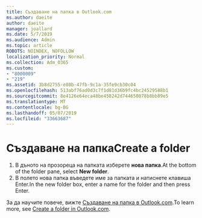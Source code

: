 ```yaml
---
title: Създаване на папка в Outlook.com
ms.author: daeite
author: daeite
manager: joallard
ms.date: 5/7/2019
ms.audience: Admin
ms.topic: article
ROBOTS: NOINDEX, NOFOLLOW
localization_priority: Normal
ms.collection: Adm_O365
ms.custom:
- "8000009"
- "219"
ms.assetid: 3b8d2755-e80b-47fb-9c1a-35fe9cb30c04
ms.openlocfilehash: 513abf76ad0d3c7f1d81d36b9fc4bc24529588b1
ms.sourcegitcommit: 8e4126e64eca48be458242d744650878b8bb89e5
ms.translationtype: MT
ms.contentlocale: bg-BG
ms.lasthandoff: 05/07/2019
ms.locfileid: "33663687"
---
```

# <a name="create-a-folder"></a><span data-ttu-id="d1bae-102">Създаване на папка</span><span class="sxs-lookup"><span data-stu-id="d1bae-102">Create a folder</span></span>

1. <span data-ttu-id="d1bae-103">В дъното на прозореца на папката изберете **нова папка**.</span><span class="sxs-lookup"><span data-stu-id="d1bae-103">At the bottom of the folder pane, select **New folder**.</span></span>
2. <span data-ttu-id="d1bae-104">В полето нова папка въведете име за папката и натиснете клавиша Enter.</span><span class="sxs-lookup"><span data-stu-id="d1bae-104">In the new folder box, enter a name for the folder and then press Enter.</span></span>

<span data-ttu-id="d1bae-105">За да научите повече, вижте [Създаване на папка в Outlook.com](https://go.microsoft.com/fwlink/p/?linkid=873114).</span><span class="sxs-lookup"><span data-stu-id="d1bae-105">To learn more, see [Create a folder in Outlook.com](https://go.microsoft.com/fwlink/p/?linkid=873114).</span></span>